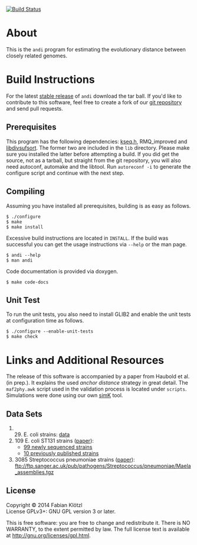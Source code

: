 [![Build Status](https://travis-ci.org/EvolBioInf/andi.svg?branch=ubuntu)](https://travis-ci.org/EvolBioInf/andi)

# About

This is the `andi` program for estimating the evolutionary distance between closely related genomes.

# Build Instructions

For the latest [stable release](https://github.com/EvolBioInf/andi/releases) of `andi` download the tar ball. If you'd like to contribute to this software, feel free to create a fork of our [git repository](https://github.com/EvolBioInf/andi) and send pull requests.

## Prerequisites

This program has the following dependencies: [kseq.h](http://lh3lh3.users.sourceforge.net/kseq.shtml), RMQ_improved and [libdivsufsort](https://code.google.com/p/libdivsufsort/). The former two are included in the `lib` directory. Please make sure you installed the latter before attempting a build. If you did get the source, not as a tarball, but straight from the git repository, you will also need autoconf, automake and the libtool. Run `autoreconf -i` to generate the configure script and continue with the next step.


## Compiling

Assuming you have installed all prerequisites, building is as easy as follows.

	$ ./configure
	$ make
	$ make install

Excessive build instructions are located in `INSTALL`. If the build was successful you can get the usage instructions via `--help` or the man page.

	$ andi --help
	$ man andi

Code documentation is provided via doxygen.

	$ make code-docs

## Unit Test
To run the unit tests, you also need to install GLIB2 and enable the unit tests at configuration time as follows.

	$ ./configure --enable-unit-tests
	$ make check

# Links and Additional Resources

The release of this software is accompanied by a paper from Haubold et al. (in prep.). It explains the used *anchor distance* strategy in great detail. The `maf2phy.awk` script used in the validation process is located under `scripts`. Simulations were done using our own [simK](http://guanine.evolbio.mpg.de/bioBox/) tool.

## Data Sets

1. 29. E. coli strains: [data](http://guanine.evolbio.mpg.de/andi/eco29.fasta.gz)
2. 109 E. coli ST131 strains ([paper](http://www.pnas.org/content/early/2014/03/28/1322678111.abstract)): 
	* [99 newly sequenced strains](https://github.com/BeatsonLab-MicrobialGenomics/ST131_99)
	* [10 previously published strains](http://guanine.evolbio.mpg.de/andi/st131_extra.tgz)
3. 3085 Streptococcus pneumoniae strains ([paper](http://www.nature.com/ng/journal/v46/n3/full/ng.2895.html)): ftp://ftp.sanger.ac.uk/pub/pathogens/Streptococcus/pneumoniae/Maela_assemblies.tgz

## License

Copyright © 2014 Fabian Klötzl  
License GPLv3+: GNU GPL version 3 or later.

This is free software: you are free to change and redistribute it. There is NO WARRANTY, to the extent permitted by law. The full license text is available at <http://gnu.org/licenses/gpl.html>.

